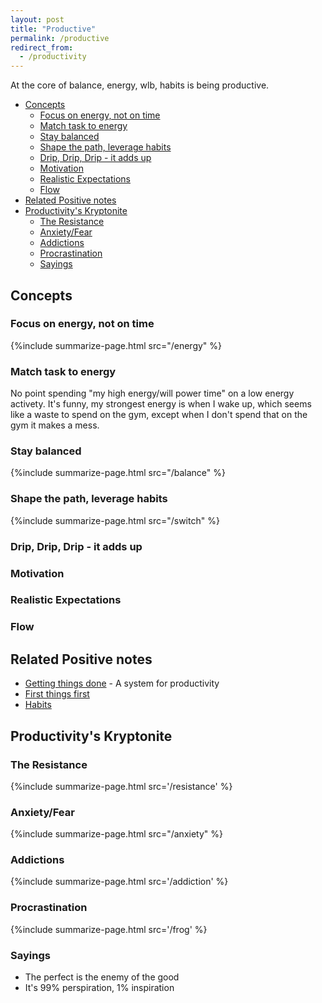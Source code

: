 ```yaml
---
layout: post
title: "Productive"
permalink: /productive
redirect_from:
  - /productivity
---
```


At the core of balance, energy, wlb, habits is being productive.

<!-- prettier-ignore-start -->
<!-- vim-markdown-toc GFM -->

- [Concepts](#concepts)
    - [Focus on energy, not on time](#focus-on-energy-not-on-time)
    - [Match task to energy](#match-task-to-energy)
    - [Stay balanced](#stay-balanced)
    - [Shape the path, leverage habits](#shape-the-path-leverage-habits)
    - [Drip, Drip, Drip - it adds up](#drip-drip-drip---it-adds-up)
    - [Motivation](#motivation)
    - [Realistic Expectations](#realistic-expectations)
    - [Flow](#flow)
- [Related Positive notes](#related-positive-notes)
- [Productivity's Kryptonite](#productivitys-kryptonite)
    - [The Resistance](#the-resistance)
    - [Anxiety/Fear](#anxietyfear)
    - [Addictions](#addictions)
    - [Procrastination](#procrastination)
    - [Sayings](#sayings)

<!-- vim-markdown-toc -->
<!-- prettier-ignore-end -->

## Concepts

### Focus on energy, not on time

{%include summarize-page.html src="/energy" %}

### Match task to energy

No point spending "my high energy/will power time" on a low energy activety. It's funny, my strongest energy is when I wake up, which seems like a waste to spend on the gym, except when I don't spend that on the gym it makes a mess.

### Stay balanced

{%include summarize-page.html src="/balance" %}

### Shape the path, leverage habits

{%include summarize-page.html src="/switch" %}

### Drip, Drip, Drip - it adds up

### Motivation

### Realistic Expectations

### Flow

## Related Positive notes

- [Getting things done](/gty) - A system for productivity
- [First things first](/7h-c2)
- [Habits](/habits)

## Productivity's Kryptonite

### The Resistance

{%include summarize-page.html src='/resistance' %}

### Anxiety/Fear

{%include summarize-page.html src="/anxiety" %}

### Addictions

{%include summarize-page.html src='/addiction' %}

### Procrastination

{%include summarize-page.html src='/frog' %}

### Sayings

- The perfect is the enemy of the good
- It's 99% perspiration, 1% inspiration
